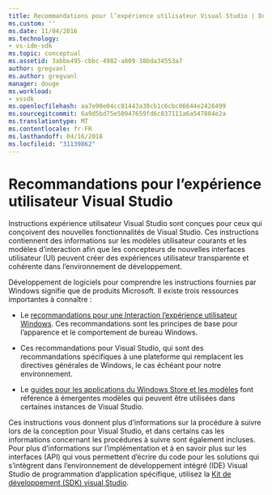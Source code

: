 ```yaml
---
title: Recommandations pour l’expérience utilisateur Visual Studio | Documents Microsoft
ms.custom: ''
ms.date: 11/04/2016
ms.technology:
- vs-ide-sdk
ms.topic: conceptual
ms.assetid: 3abbe495-cbbc-4982-a809-38bda34553a7
author: gregvanl
ms.author: gregvanl
manager: douge
ms.workload:
- vssdk
ms.openlocfilehash: aa7e90e04cc81443a38cb1c6cbc06644e2426499
ms.sourcegitcommit: 6a9d5bd75e50947659fd6c837111a6a547884e2a
ms.translationtype: MT
ms.contentlocale: fr-FR
ms.lasthandoff: 04/16/2018
ms.locfileid: "31139862"
---
```

# <a name="visual-studio-user-experience-guidelines"></a>Recommandations pour l’expérience utilisateur Visual Studio
Instructions expérience utilisateur Visual Studio sont conçues pour ceux qui conçoivent des nouvelles fonctionnalités de Visual Studio. Ces instructions contiennent des informations sur les modèles utilisateur courants et les modèles d’interaction afin que les concepteurs de nouvelles interfaces utilisateur (UI) peuvent créer des expériences utilisateur transparente et cohérente dans l’environnement de développement.  
  
 Développement de logiciels pour comprendre les instructions fournies par Windows signifie que de produits Microsoft. Il existe trois ressources importantes à connaître :  
  
-   Le [recommandations pour une Interaction l’expérience utilisateur Windows](https://msdn.microsoft.com/en-us/library/aa511258.aspx). Ces recommandations sont les principes de base pour l’apparence et le comportement de bureau Windows.  
  
-   Ces recommandations pour Visual Studio, qui sont des recommandations spécifiques à une plateforme qui remplacent les directives générales de Windows, le cas échéant pour notre environnement.  
  
-   Le [guides pour les applications du Windows Store et les modèles](https://dev.windows.com/en-us/design/interaction-ux) font référence à émergentes modèles qui peuvent être utilisées dans certaines instances de Visual Studio.  
  
 Ces instructions vous donnent plus d’informations sur la procédure à suivre lors de la conception pour Visual Studio, et dans certains cas les informations concernant les procédures à suivre sont également incluses. Pour plus d’informations sur l’implémentation et à en savoir plus sur les interfaces (API) qui vous permettent d’écrire du code pour les solutions qui s’intègrent dans l’environnement de développement intégré (IDE) Visual Studio de programmation d’application spécifique, utilisez la [Kit de développement (SDK) visual Studio](https://msdn.microsoft.com/en-us/library/bb166441.aspx).